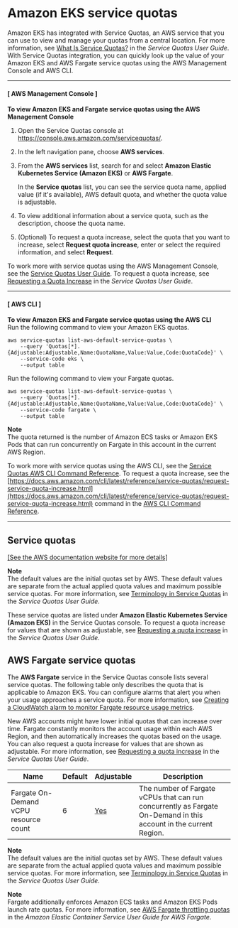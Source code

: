 # Amazon EKS service quotas<a name="service-quotas"></a>

Amazon EKS has integrated with Service Quotas, an AWS service that you can use to view and manage your quotas from a central location\. For more information, see [What Is Service Quotas?](https://docs.aws.amazon.com/servicequotas/latest/userguide/intro.html) in the *Service Quotas User Guide*\. With Service Quotas integration, you can quickly look up the value of your Amazon EKS and AWS Fargate service quotas using the AWS Management Console and AWS CLI\.

------
#### [ AWS Management Console ]<a name="service-quotas-console"></a>

**To view Amazon EKS and Fargate service quotas using the AWS Management Console**

1. Open the Service Quotas console at [https://console\.aws\.amazon\.com/servicequotas/](https://console.aws.amazon.com/servicequotas/)\.

1. In the left navigation pane, choose **AWS services**\.

1. From the **AWS services** list, search for and select **Amazon Elastic Kubernetes Service \(Amazon EKS\)** or **AWS Fargate**\.

   In the **Service quotas** list, you can see the service quota name, applied value \(if it's available\), AWS default quota, and whether the quota value is adjustable\.

1. To view additional information about a service quota, such as the description, choose the quota name\.

1. \(Optional\) To request a quota increase, select the quota that you want to increase, select **Request quota increase**, enter or select the required information, and select **Request**\.

To work more with service quotas using the AWS Management Console, see the [Service Quotas User Guide](https://docs.aws.amazon.com/servicequotas/latest/userguide/intro.html)\. To request a quota increase, see [Requesting a Quota Increase](https://docs.aws.amazon.com/servicequotas/latest/userguide/request-quota-increase.html) in the *Service Quotas User Guide*\.

------
#### [ AWS CLI ]
<a name="service-quotas-cli"></a>
**To view Amazon EKS and Fargate service quotas using the AWS CLI**  
Run the following command to view your Amazon EKS quotas\.

```
aws service-quotas list-aws-default-service-quotas \
    --query 'Quotas[*].{Adjustable:Adjustable,Name:QuotaName,Value:Value,Code:QuotaCode}' \
    --service-code eks \
    --output table
```

Run the following command to view your Fargate quotas\.

```
aws service-quotas list-aws-default-service-quotas \
    --query 'Quotas[*].{Adjustable:Adjustable,Name:QuotaName,Value:Value,Code:QuotaCode}' \
    --service-code fargate \
    --output table
```

**Note**  
The quota returned is the number of Amazon ECS tasks or Amazon EKS Pods that can run concurrently on Fargate in this account in the current AWS Region\.

To work more with service quotas using the AWS CLI, see the [Service Quotas AWS CLI Command Reference](https://docs.aws.amazon.com/cli/latest/reference/service-quotas/index.html#cli-aws-service-quotas)\. To request a quota increase, see the [https://docs.aws.amazon.com/cli/latest/reference/service-quotas/request-service-quota-increase.html](https://docs.aws.amazon.com/cli/latest/reference/service-quotas/request-service-quota-increase.html) command in the [AWS CLI Command Reference](https://docs.aws.amazon.com/cli/latest/reference/service-quotas/index.html#cli-aws-service-quotas)\.

------

## Service quotas<a name="sq-text"></a>

[\[See the AWS documentation website for more details\]](http://docs.aws.amazon.com/eks/latest/userguide/service-quotas.html)

**Note**  
The default values are the initial quotas set by AWS\. These default values are separate from the actual applied quota values and maximum possible service quotas\. For more information, see [Terminology in Service Quotas](https://docs.aws.amazon.com/servicequotas/latest/userguide/intro.html#intro_getting-started) in the *Service Quotas User Guide*\.

These service quotas are listed under **Amazon Elastic Kubernetes Service \(Amazon EKS\)** in the Service Quotas console\. To request a quota increase for values that are shown as adjustable, see [Requesting a quota increase](https://docs.aws.amazon.com/servicequotas/latest/userguide/request-quota-increase.html) in the *Service Quotas User Guide*\.

## AWS Fargate service quotas<a name="service-quotas-eks-fargate"></a>

The **AWS Fargate** service in the Service Quotas console lists several service quotas\. The following table only describes the quota that is applicable to Amazon EKS\. You can configure alarms that alert you when your usage approaches a service quota\. For more information, see [Creating a CloudWatch alarm to monitor Fargate resource usage metrics](monitoring-fargate-usage.md#service-quota-alarm)\.

New AWS accounts might have lower initial quotas that can increase over time\. Fargate constantly monitors the account usage within each AWS Region, and then automatically increases the quotas based on the usage\. You can also request a quota increase for values that are shown as adjustable\. For more information, see [Requesting a quota increase](https://docs.aws.amazon.com/servicequotas/latest/userguide/request-quota-increase.html) in the *Service Quotas User Guide*\.


| Name | Default | Adjustable | Description | 
| --- | --- | --- | --- | 
|  Fargate On\-Demand vCPU resource count  | 6 | [Yes](https://console.aws.amazon.com/servicequotas/home/services/fargate/quotas) |  The number of Fargate vCPUs that can run concurrently as Fargate On\-Demand in this account in the current Region\.  | 

**Note**  
The default values are the initial quotas set by AWS\. These default values are separate from the actual applied quota values and maximum possible service quotas\. For more information, see [Terminology in Service Quotas](https://docs.aws.amazon.com/servicequotas/latest/userguide/intro.html#intro_getting-started) in the *Service Quotas User Guide*\.

**Note**  
Fargate additionally enforces Amazon ECS tasks and Amazon EKS Pods launch rate quotas\. For more information, see [AWS Fargate throttling quotas](https://docs.aws.amazon.com/AmazonECS/latest/userguide/throttling.html) in the *Amazon Elastic Container Service User Guide for AWS Fargate*\.